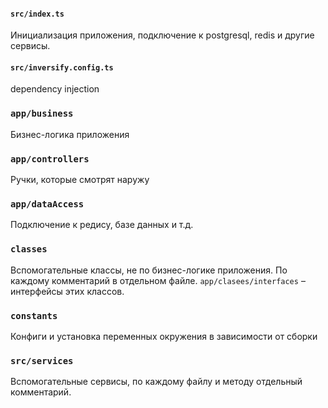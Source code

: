 #### `src/index.ts`
Инициализация приложения, подключение к postgresql, redis и другие сервисы.

#### `src/inversify.config.ts`
dependency injection

### `app/business`
Бизнес-логика приложения

### `app/controllers`
Ручки, которые смотрят наружу

### `app/dataAccess`
Подключение к редису, базе данных и т.д.

### `classes`
Вспомогательные классы, не по бизнес-логике приложения. По каждому комментарий в отдельном файле. `app/clasees/interfaces` – интерфейсы этих классов.

### `constants`
Конфиги и установка переменных окружения в зависимости от сборки

### `src/services`
Вспомогательные сервисы, по каждому файлу и методу отдельный комментарий.
